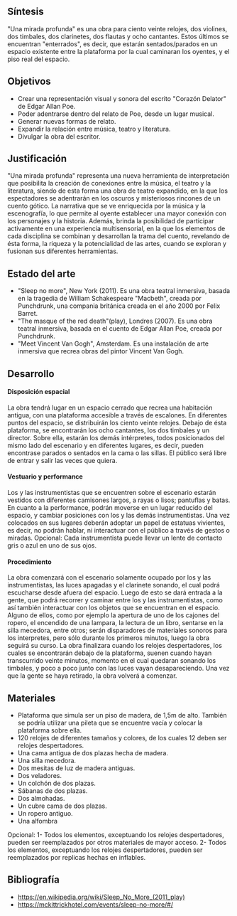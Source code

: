 

## Síntesis

"Una mirada profunda" es una obra para ciento veinte relojes, dos violines, dos timbales, dos clarinetes, dos flautas y ocho cantantes. Estos últimos se encuentran "enterrados", es decir, que estarán sentados/parados en un espacio existente entre la plataforma por la cual caminaran los oyentes, y el piso real del espacio.  


## Objetivos

- Crear una representación visual y sonora del escrito "Corazón Delator" de Edgar Allan Poe.
- Poder adentrarse dentro del relato de Poe, desde un lugar musical. 
- Generar nuevas formas de relato.
- Expandir la relación entre música, teatro y literatura. 
- Divulgar la obra del escritor. 


## Justificación 

"Una mirada profunda" representa una nueva herramienta de interpretación que posibilita la creación de conexiones entre la música, el teatro y la literatura, siendo de esta forma una obra de teatro expandido, en la que los espectadores se adentrarán en los oscuros y misteriosos rincones de un cuento gótico.
La narrativa que se ve enriquecida por la música y la escenografía, lo que permite al oyente establecer una mayor conexión con los personajes y la historia. Además, brinda la posibilidad de participar activamente en una experiencia multisensorial, en la que los elementos de cada disciplina se combinan y desarrollan la trama del cuento, revelando de ésta forma, la riqueza y la potencialidad de las artes, cuando se exploran y fusionan sus diferentes herramientas.


## Estado del arte

- "Sleep no more", New York (2011). Es una obra teatral inmersiva, basada en la tragedia de William Schakespeare   "Macbeth", creada por Punchdrunk, una compania británica creada en el año 2000 por Felix Barret. 
- "The masque of the red death"(play), Londres (2007). Es una obra teatral inmersiva, basada en el cuento de Edgar Allan Poe, creada por Punchdrunk.
- "Meet Vincent Van Gogh", Amsterdam. Es una instalación de arte inmersiva que recrea obras del pintor Vincent Van Gogh.

## Desarrollo

#### Disposición espacial

La obra tendrá lugar en un espacio cerrado que recrea una habitación antigua, con una plataforma accesible a través de escalones. En diferentes puntos del espacio, se distribuirán los ciento veinte relojes. Debajo de ésta plataforma, se encontrarán los ocho cantantes, los dos timbales y un director. Sobre ella, estarán los demás intérpretes, todos posicionados del mismo lado del escenario y en diferentes lugares, es decir, pueden encontrase parados o sentados en la cama o las sillas. 
El público será libre de entrar y salir las veces que quiera. 

#### Vestuario y performance

Los y las instrumentistas que se encuentren sobre el escenario estarán vestidos con diferentes camisones largos, a rayas o lisos; pantuflas y batas.  
En cuanto a la performance, podrán moverse en un lugar reducido del espacio, y cambiar posiciones con los y las demás instrumentistas. Una vez colocados en sus lugares deberán adoptar un papel de estatuas vivientes, es decir, no podrán hablar, ni interactuar con el público a través de gestos o miradas.
Opcional: Cada instrumentista puede llevar un lente de contacto gris o azul en uno de sus ojos. 

#### Procedimiento

La obra comenzará con el escenario solamente ocupado por los y las instrumentistas, las luces apagadas y el clarinete sonando, el cual podrá escucharse desde afuera del espacio. Luego de esto se dará entrada a la gente, que podrá recorrer y caminar entre los y las instrumentistas, como así también interactuar con los objetos que se encuentran en el espacio. Alguno de ellos, como por ejemplo la apertura de uno de los cajones del ropero, el encendido de una lampara, la lectura de un libro, sentarse en la silla mecedora, entre otros;  serán disparadores de materiales sonoros para los interpretes, pero sólo durante los primeros minutos, luego la obra seguirá su curso. 
La obra finalizara cuando los relojes despertadores, los cuales se encontrarán debajo de la plataforma, suenen cuando hayan transcurrido veinte minutos, momento en el cual quedaran sonando los timbales, y poco a poco junto con las luces vayan desapareciendo. Una vez que la gente se haya retirado, la obra volverá a comenzar.


## Materiales 

- Plataforma que simula ser un piso de madera, de 1,5m de alto. También se podría utilizar una pileta que se encuentre vacía y colocar la plataforma sobre ella. 
- 120 relojes de diferentes tamaños y colores, de los cuales 12 deben ser relojes despertadores.
- Una cama antigua de dos plazas hecha de madera.
- Una silla mecedora.
- Dos mesitas de luz de madera antiguas.
- Dos veladores.
- Un colchón de dos plazas.
- Sábanas de dos plazas.
- Dos almohadas.
- Un cubre cama de dos plazas. 
- Un ropero antiguo.
- Una alfombra

Opcional: 1- Todos los elementos, exceptuando los relojes despertadores, pueden ser reemplazados por otros materiales de mayor acceso.
2- Todos los elementos, exceptuando los relojes despertadores, pueden ser reemplazados por replicas hechas en inflables.

## Bibliografía

- https://en.wikipedia.org/wiki/Sleep_No_More_(2011_play)
- https://mckittrickhotel.com/events/sleep-no-more/#/